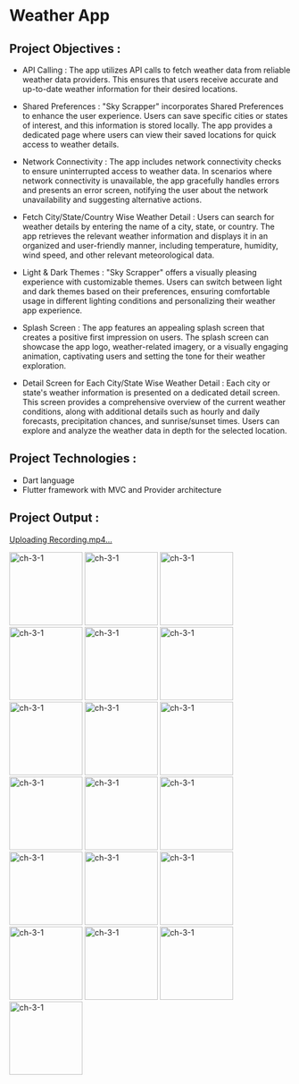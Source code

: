 # Weather App

## Project Objectives :
- API Calling : The app utilizes API calls to fetch weather data from reliable weather data
providers. This ensures that users receive accurate and up-to-date weather information for their
desired locations.

- Shared Preferences : "Sky Scrapper" incorporates Shared Preferences to enhance the user
experience. Users can save specific cities or states of interest, and this information is stored
locally. The app provides a dedicated page where users can view their saved locations for quick
access to weather details.

- Network Connectivity : The app includes network connectivity checks to ensure uninterrupted
access to weather data. In scenarios where network connectivity is unavailable, the app
gracefully handles errors and presents an error screen, notifying the user about the network
unavailability and suggesting alternative actions.

- Fetch City/State/Country Wise Weather Detail : Users can search for weather details by
entering the name of a city, state, or country. The app retrieves the relevant weather information
and displays it in an organized and user-friendly manner, including temperature, humidity, wind
speed, and other relevant meteorological data.

- Light & Dark Themes : "Sky Scrapper" offers a visually pleasing experience with customizable
themes. Users can switch between light and dark themes based on their preferences, ensuring
comfortable usage in different lighting conditions and personalizing their weather app
experience.

- Splash Screen : The app features an appealing splash screen that creates a positive first
impression on users. The splash screen can showcase the app logo, weather-related imagery, or a
visually engaging animation, captivating users and setting the tone for their weather exploration.

- Detail Screen for Each City/State Wise Weather Detail : Each city or state's weather
information is presented on a dedicated detail screen. This screen provides a comprehensive
overview of the current weather conditions, along with additional details such as hourly and
daily forecasts, precipitation chances, and sunrise/sunset times. Users can explore and analyze
the weather data in depth for the selected location.

## Project Technologies :
- Dart language
- Flutter framework with MVC and Provider architecture

## Project Output :

[Uploading Recording.mp4…](https://github.com/hetmangukiya2207/Advance_Flutter/assets/114165239/aa56879b-7344-47d7-a5d8-87be39e0fa33)

<img width="131" alt="ch-3-1" src="https://github.com/hetmangukiya2207/Advance_Flutter/assets/114165239/877098af-5110-4d36-9eaf-080e1588a5cf"> 

<img width="131" alt="ch-3-1" src="https://github.com/hetmangukiya2207/Advance_Flutter/assets/114165239/7d899df9-dc1b-464c-9b1e-e0379dd9d1d1"> 

<img width="131" alt="ch-3-1" src="https://github.com/hetmangukiya2207/Advance_Flutter/assets/114165239/d2bb6996-d7a1-43d2-8985-4da9aba3901d"> 

<img width="131" alt="ch-3-1" src="https://github.com/hetmangukiya2207/Advance_Flutter/assets/114165239/5a95a7ea-93df-454b-ac02-594269216d27"> 

<img width="131" alt="ch-3-1" src="https://github.com/hetmangukiya2207/Advance_Flutter/assets/114165239/00fdb868-8e60-4203-ad30-d609aff0da18)"> 

<img width="131" alt="ch-3-1" src="https://github.com/hetmangukiya2207/Advance_Flutter/assets/114165239/90b58841-df1d-4be1-a5e0-078a927cecfc"> 

<img width="131" alt="ch-3-1" src="https://github.com/hetmangukiya2207/Advance_Flutter/assets/114165239/464852c1-f0ce-4076-95af-50f43c8947b6"> 

<img width="131" alt="ch-3-1" src="https://github.com/hetmangukiya2207/Advance_Flutter/assets/114165239/54a55981-e8c5-4e2e-8487-be09efc98dcf"> 

<img width="131" alt="ch-3-1" src="https://github.com/hetmangukiya2207/Advance_Flutter/assets/114165239/0585d57c-59c1-472f-96dc-3b3be247921e"> 

<img width="131" alt="ch-3-1" src="https://github.com/hetmangukiya2207/Advance_Flutter/assets/114165239/6d014e97-7f6f-4792-974f-9c089c357df1"> 

<img width="131" alt="ch-3-1" src="https://github.com/hetmangukiya2207/Advance_Flutter/assets/114165239/6a7a5043-88cd-4cef-b7e1-aea4f6772216"> 

<img width="131" alt="ch-3-1" src="https://github.com/hetmangukiya2207/Advance_Flutter/assets/114165239/bba81a16-6bf9-4a60-9dcb-e7771f8bcf92"> 

<img width="131" alt="ch-3-1" src="https://github.com/hetmangukiya2207/Advance_Flutter/assets/114165239/cb9564a1-63d6-4ce4-b25b-c8320f42e3c2"> 

<img width="131" alt="ch-3-1" src="https://github.com/hetmangukiya2207/Advance_Flutter/assets/114165239/1c4d9347-5dbe-4a05-9ac3-267be6622015"> 

<img width="131" alt="ch-3-1" src="https://github.com/hetmangukiya2207/Advance_Flutter/assets/114165239/f3bf98d8-d813-4614-a0d6-60926839f30c"> 

<img width="131" alt="ch-3-1" src="https://github.com/hetmangukiya2207/Advance_Flutter/assets/114165239/9e1fb864-4e20-4ae4-984e-bfac78eea968"> 

<img width="131" alt="ch-3-1" src="https://github.com/hetmangukiya2207/Advance_Flutter/assets/114165239/7e722905-4dd0-4b7a-80c9-b106904c1c49"> 

<img width="131" alt="ch-3-1" src="https://github.com/hetmangukiya2207/Advance_Flutter/assets/114165239/bbf48a5d-411e-473d-89e4-b18778ac90b0)"> 

<img width="131" alt="ch-3-1" src="https://github.com/hetmangukiya2207/Advance_Flutter/assets/114165239/adb67ad0-8bf9-4b13-85cb-acf14c8348fe">
